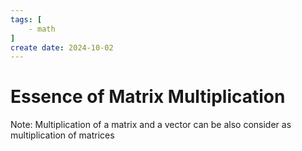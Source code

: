 ```yaml
---
tags: [
    - math
]
create date: 2024-10-02
---
```


# Essence of Matrix Multiplication 

Note: Multiplication of a matrix and a vector can be also consider as multiplication of matrices

